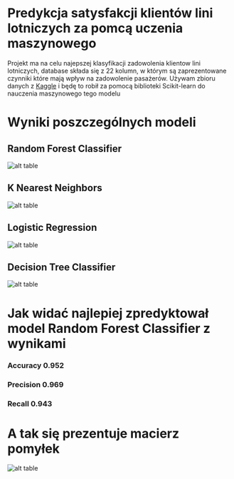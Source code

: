 # Predykcja satysfakcji klientów lini lotniczych za pomcą uczenia maszynowego
Projekt ma na celu najepszej klasyfikacji zadowolenia klientow lini lotniczych, database składa się z 22 kolumn, w którym są zaprezentowane czynniki które mają wpływ na zadowolenie pasażerów. 
Używam zbioru danych z [Kaggle](https://www.kaggle.com/datasets/yakhyojon/customer-satisfaction-in-airline) 
i będę to robił za pomocą biblioteki Scikit-learn do nauczenia maszynowego tego modelu
# Wyniki poszczególnych modeli
## Random Forest Classifier
![alt table](https://github.com/ELJarzynski/UM-Customer-Airline-Satisfaction-Prediction-RandomForestClassifier/blob/main/images/errorForest.png)
## K Nearest Neighbors
![alt table](https://github.com/ELJarzynski/UM-Customer-Airline-Satisfaction-Prediction-RandomForestClassifier/blob/main/images/errorKNN.png)
## Logistic Regression
![alt table](https://github.com/ELJarzynski/UM-Customer-Airline-Satisfaction-Prediction-RandomForestClassifier/blob/main/images/errorLR.png)
## Decision Tree Classifier
![alt table](https://github.com/ELJarzynski/UM-Customer-Airline-Satisfaction-Prediction-RandomForestClassifier/blob/main/images/errorTree.png)
# Jak widać najlepiej zpredyktował model Random Forest Classifier z wynikami 
### Accuracy 0.952
### Precision 0.969
### Recall 0.943
# A tak się prezentuje macierz pomyłek
![alt table](https://github.com/ELJarzynski/UM-Customer-Airline-Satisfaction-Prediction-RandomForestClassifier/blob/main/images/CMDRF.png)

